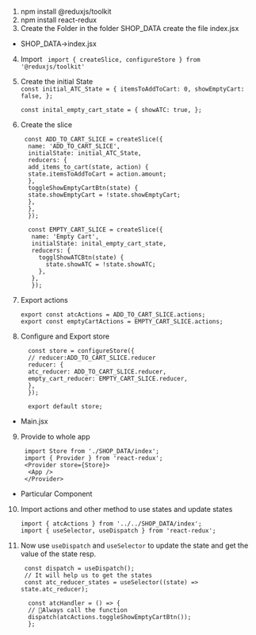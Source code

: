 1. npm install @reduxjs/toolkit
2. npm install react-redux
3. Create the Folder in the folder SHOP_DATA create the file index.jsx

- SHOP_DATA->index.jsx

4. Import ` import { createSlice, configureStore } from '@reduxjs/toolkit'`
5. Create the initial State  
    `const initial_ATC_State = { itemsToAddToCart: 0, showEmptyCart: false, };`

   `const inital_empty_cart_state = { showATC: true, };`

6. Create the slice

   ```
    const ADD_TO_CART_SLICE = createSlice({
     name: 'ADD_TO_CART_SLICE',
     initialState: initial_ATC_State,
     reducers: {
     add_items_to_cart(state, action) {
     state.itemsToAddToCart = action.amount;
     },
     toggleShowEmptyCartBtn(state) {
     state.showEmptyCart = !state.showEmptyCart;
     },
     },
     });

     const EMPTY_CART_SLICE = createSlice({
      name: 'Empty Cart',
      initialState: inital_empty_cart_state,
      reducers: {
        togglShowATCBtn(state) {
          state.showATC = !state.showATC;
        },
      },
      });
   ```

7. Export actions

   ```
   export const atcActions = ADD_TO_CART_SLICE.actions;
   export const emptyCartActions = EMPTY_CART_SLICE.actions;
   ```

8. Configure and Export store

   ```
     const store = configureStore({
     // reducer:ADD_TO_CART_SLICE.reducer
     reducer: {
     atc_reducer: ADD_TO_CART_SLICE.reducer,
     empty_cart_reducer: EMPTY_CART_SLICE.reducer,
     },
     });

     export default store;
   ```

- Main.jsx

9. Provide to whole app

   ```
    import Store from './SHOP_DATA/index';
    import { Provider } from 'react-redux';
    <Provider store={Store}>
     <App />
    </Provider>
   ```

- Particular Component

10. Import actions and other method to use states and update states

    ```
    import { atcActions } from '../../SHOP_DATA/index';
    import { useSelector, useDispatch } from 'react-redux';
    ```

11. Now use `useDispatch` and `useSelector` to update the state and get the value of the state resp.

    ```
     const dispatch = useDispatch();
     // It will help us to get the states
     const atc_reducer_states = useSelector((state) => state.atc_reducer);

      const atcHandler = () => {
      // 🧠Always call the function
      dispatch(atcActions.toggleShowEmptyCartBtn());
      };
    ```
